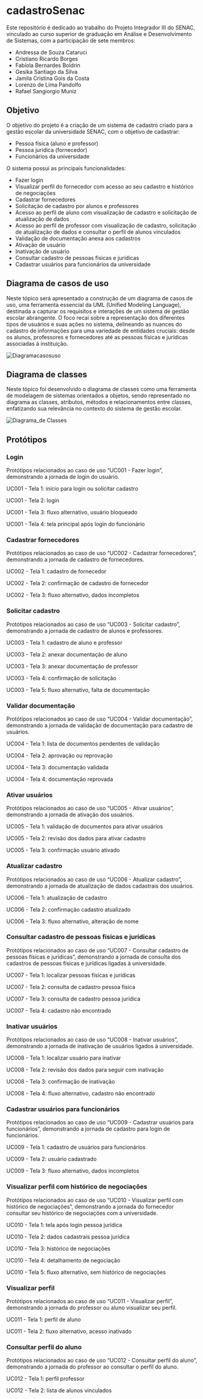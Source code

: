 # cadastroSenac

Este repositório é dedicado ao trabalho do Projeto Integrador III do SENAC, vinculado ao curso superior de graduação em Análise e Desenvolvimento de Sistemas, com a participação de sete membros:

* Andressa de Souza Cataruci
* Cristiano Ricardo Borges
* Fabíola Bernardes Boldrin
* Gesika Santiago da Silva
* Jamila Cristina Gois da Costa
* Lorenzo de Lima Pandolfo
* Rafael Sangiorgio Muniz

## Objetivo

O objetivo do projeto é a criação de um sistema de cadastro criado para a gestão escolar da universidade SENAC, com o objetivo de cadastrar:

* Pessoa física (aluno e professor)
* Pessoa jurídica (fornecedor)
* Funcionários da universidade

O sistema possui as principais funcionalidades:

* Fazer login
* Visualizar perfil do fornecedor com acesso ao seu cadastro e histórico de negociações
* Cadastrar fornecedores
* Solicitação de cadastro por alunos e professores
* Acesso ao perfil de aluno com visualização de cadastro e solicitação de atualização de dados
* Acesso ao perfil de professor com visualização de cadastro, solicitação de atualização de dados e consultar o perfil de alunos vinculados
* Validação de documentação anexa aos cadastros
* Ativação de usuário
* Inativação de usuário
* Consultar cadastro de pessoas físicas e jurídicas
* Cadastrar usuários para funcionários da universidade


## Diagrama de casos de uso

Neste tópico será apresentado a construção de um diagrama de casos de uso, uma ferramenta essencial da UML (Unified Modeling Language), destinada a capturar os requisitos e interações de um sistema de gestão escolar abrangente. O foco recai sobre a representação dos diferentes tipos de usuários e suas ações no sistema, delineando as nuances do cadastro de informações para uma variedade de entidades cruciais: desde os alunos, professores e fornecedores até as pessoas físicas e jurídicas associadas à instituição.

![Diagramacasosuso](https://github.com/crborges86/cadastroSenac/assets/143454517/e8d7b7a2-c579-4e64-ba71-14c2bb9b5b3b)

## Diagrama de classes

Neste tópico foi desenvolvido o diagrama de classes como uma ferramenta de modelagem de sistemas orientados a objetos, sendo representado no diagrama as classes, atributos, métodos e relacionamentos entre classes, enfatizando sua relevância no contexto do sistema de gestão escolar.

![Diagrama_de Classes](https://github.com/crborges86/cadastroSenac/assets/143454517/5512ed7c-21e6-483a-bf06-f090fc46949c)


## Protótipos

### Login

Protótipos relacionados ao caso de uso “UC001 - Fazer login”, demonstrando a jornada de login do usuário.

UC001 - Tela 1: início para login ou solicitar cadastro

UC001 - Tela 2: login

UC001 - Tela 3: fluxo alternativo, usuário bloqueado

UC001 - Tela 4: tela principal após login do funcionário

### Cadastrar fornecedores

Protótipos relacionados ao caso de uso “UC002 - Cadastrar fornecedores”, demonstrando a jornada de cadastro de fornecedores.

UC002 - Tela 1: cadastro de fornecedor

UC002 - Tela 2: confirmação de cadastro de fornecedor

UC002 - Tela 3: fluxo alternativo, dados incompletos


### Solicitar cadastro

Protótipos relacionados ao caso de uso “UC003 - Solicitar cadastro”, demonstrando a jornada de cadastro de alunos e professores.

UC003 - Tela 1: cadastro de aluno e professor

UC003 - Tela 2: anexar documentação de aluno

UC003 - Tela 3: anexar documentação de professor

UC003 - Tela 4: confirmação de solicitação

UC003 - Tela 5: fluxo alternativo, falta de documentação

### Validar documentação

Protótipos relacionados ao caso de uso “UC004 - Validar documentação”, demonstrando a jornada de validação de documentação para cadastro de usuários.

UC004 - Tela 1: lista de documentos pendentes de validação

UC004 - Tela 2: aprovação ou reprovação

UC004 - Tela 3: documentação validada

UC004 - Tela 4: documentação reprovada

### Ativar usuários

Protótipos relacionados ao caso de uso “UC005 - Ativar usuários”, demonstrando a jornada de ativação dos usuários.

UC005 - Tela 1: validação de documentos para ativar usuários

UC005 - Tela 2: revisão dos dados para ativar cadastro

UC005 - Tela 3: confirmação usuário ativado

### Atualizar cadastro

Protótipos relacionados ao caso de uso “UC006 - Atualizar cadastro”, demonstrando a jornada de atualização de dados cadastrais dos usuários.

UC006 - Tela 1: atualização de cadastro

UC006 - Tela 2: confirmação cadastro atualizado

UC006 - Tela 3: fluxo alternativo, alteração de nome

### Consultar cadastro de pessoas físicas e jurídicas

Protótipos relacionados ao caso de uso “UC007 - Consultar cadastro de pessoas físicas e jurídicas”, demonstrando a jornada de consulta dos cadastros de pessoas físicas e jurídicas ligadas à universidade.

UC007 - Tela 1: localizar pessoas físicas e jurídicas

UC007 - Tela 2: consulta de cadastro pessoa física

UC007 - Tela 3: consulta de cadastro pessoa jurídica

UC007 - Tela 4: cadastro não encontrado

### Inativar usuários

Protótipos relacionados ao caso de uso “UC008 - Inativar usuários”, demonstrando a jornada de inativação de usuários ligados à universidade.

UC008 - Tela 1: localizar usuário para inativar

UC008 - Tela 2: revisão dos dados para seguir com inativação

UC008 - Tela 3: confirmação de inativação

UC008 - Tela 4: fluxo alternativo, cadastro não encontrado

### Cadastrar usuários para funcionários

Protótipos relacionados ao caso de uso “UC009 - Cadastrar usuários para funcionários”, demonstrando a jornada de cadastro para login de funcionários.

UC009 - Tela 1: cadastro de usuários para funcionários

UC009 - Tela 2: usuário cadastrado

UC009 - Tela 3: fluxo alternativo, dados incompletos

### Visualizar perfil com histórico de negociações

Protótipos relacionados ao caso de uso “UC010 - Visualizar perfil com histórico de negociações”, demonstrando a jornada do fornecedor consultar seu histórico de negociações com a universidade.

UC010 - Tela 1: tela após login pessoa jurídica

UC010 - Tela 2: dados cadastrais pessoa jurídica

UC010 - Tela 3: histórico de negociações

UC010 - Tela 4: detalhamento de negociação

UC010 - Tela 5: fluxo alternativo, sem histórico de negociações

### Visualizar perfil

Protótipos relacionados ao caso de uso “UC011 - Visualizar perfil”, demonstrando a jornada do professor ou aluno visualizar seu perfil.

UC011 - Tela 1: perfil de aluno

UC011 - Tela 2: fluxo alternativo, acesso inativado

### Consultar perfil do aluno

Protótipos relacionados ao caso de uso “UC012 - Consultar perfil do aluno”, demonstrando a jornada do professor ao consultar o perfil do aluno.

UC012 - Tela 1: perfil professor

UC012 - Tela 2: lista de alunos vinculados
